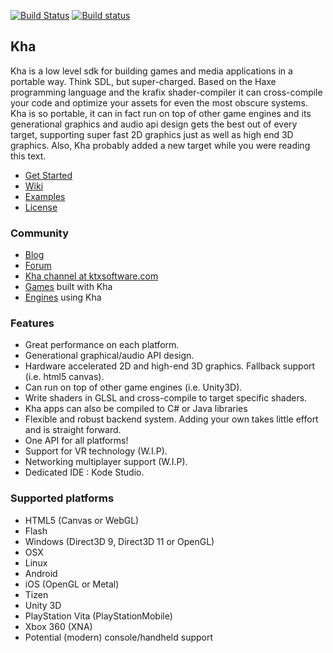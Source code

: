 [![Build Status](https://travis-ci.org/Kode/Kha.svg?branch=master)](https://travis-ci.org/Kode/Kha) [![Build status](https://ci.appveyor.com/api/projects/status/qk7bx2l38ch2t1pr/branch/master?svg=true)](https://ci.appveyor.com/project/RobDangerous/kha)

## Kha
Kha is a low level sdk for building games and media applications in a portable way. Think SDL, but super-charged. Based on the Haxe programming language and the krafix shader-compiler it can cross-compile your code and optimize your assets for even the most obscure systems. Kha is so portable, it can in fact run on top of other game engines and its generational graphics and audio api design gets the best out of every target, supporting super fast 2D graphics just as well as high end 3D graphics. Also, Kha probably added a new target while you were reading this text. 

* [Get Started](http://kha.tech/download)
* [Wiki](https://github.com/KTXSoftware/Kha/wiki/)
* [Examples](https://github.com/KTXSoftware/Kha/wiki/Examples)
* [License](https://github.com/KTXSoftware/Kha/blob/master/license.txt)

### Community
* [Blog](http://kode.tech)
* [Forum](http://forum.kode.tech)
* [Kha channel at ktxsoftware.com](https://kiwiirc.com/client/irc.ktxsoftware.com/#kha)
* [Games](https://github.com/KTXSoftware/Kha/wiki/Games-Built-With-Kha) built with Kha
* [Engines](https://github.com/KTXSoftware/Kha/wiki/Engines-using-Kha) using Kha

### Features
* Great performance on each platform.
* Generational graphical/audio API design.
* Hardware accelerated 2D and high-end 3D graphics. Fallback support (i.e. html5 canvas).
* Can run on top of other game engines (i.e. Unity3D).
* Write shaders in GLSL and cross-compile to target specific shaders.
* Kha apps can also be compiled to C# or Java libraries
* Flexible and robust backend system. Adding your own takes little effort and is straight forward.
* One API for all platforms!
* Support for VR technology (W.I.P).
* Networking multiplayer support (W.I.P).
* Dedicated IDE : Kode Studio.

### Supported platforms
* HTML5 (Canvas or WebGL)
* Flash
* Windows (Direct3D 9, Direct3D 11 or OpenGL)
* OSX
* Linux
* Android
* iOS (OpenGL or Metal)
* Tizen
* Unity 3D
* PlayStation Vita (PlayStationMobile)
* Xbox 360 (XNA)
* Potential (modern) console/handheld support
